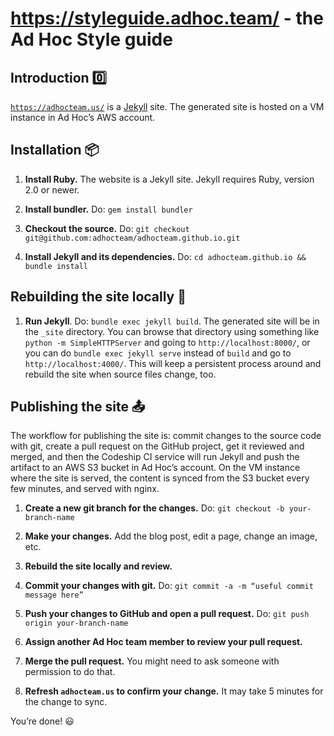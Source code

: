 # https://styleguide.adhoc.team/ - the Ad Hoc Style guide

## Introduction 0️⃣

[`https://adhocteam.us/`](https://styleguide.adhocteam.us/) is a
[Jekyll](https://jekyllrb.com/) site. The generated site is hosted on
a VM instance in Ad Hoc’s AWS account.

## Installation 📦

1. **Install Ruby.** The website is a Jekyll site. Jekyll requires
Ruby, version 2.0 or newer.

1. **Install bundler.** Do: `gem install bundler`

1. **Checkout the source.** Do: `git checkout
git@github.com:adhocteam/adhocteam.github.io.git`

1. **Install Jekyll and its dependencies.** Do: `cd
adhocteam.github.io && bundle install`

## Rebuilding the site locally 🔨

1. **Run Jekyll**. Do: `bundle exec jekyll build`. The generated site
will be in the `_site` directory. You can browse that directory using
something like `python -m SimpleHTTPServer` and going to
`http://localhost:8000/`, or you can do `bundle exec jekyll serve`
instead of `build` and go to `http://localhost:4000/`. This will keep
a persistent process around and rebuild the site when source files
change, too.

## Publishing the site 📤

The workflow for publishing the site is: commit changes to the source
code with git, create a pull request on the GitHub project, get it
reviewed and merged, and then the Codeship CI service will run Jekyll
and push the artifact to an AWS S3 bucket in Ad Hoc’s account. On the
VM instance where the site is served, the content is synced from the
S3 bucket every few minutes, and served with nginx.

1. **Create a new git branch for the changes.** Do: `git checkout -b
your-branch-name`

1. **Make your changes.** Add the blog post, edit a page, change an
image, etc.

1. **Rebuild the site locally and review.**

1. **Commit your changes with git.** Do: `git commit -a -m “useful
commit message here”`

1. **Push your changes to GitHub and open a pull request.** Do: `git
push origin your-branch-name`

1. **Assign another Ad Hoc team member to review your pull request.**

1. **Merge the pull request.** You might need to ask someone with
permission to do that.

1. **Refresh `adhocteam.us` to confirm your change.** It may take 5
minutes for the change to sync.

You’re done! 😃
